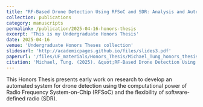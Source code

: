 ```yaml
---
title: "RF-Based Drone Detection Using RFSoC and SDR: Analysis and Automation Foundations"
collection: publications
category: manuscripts
permalink: /publication/2025-04-16-honors-thesis
excerpt: 'This is my Undergraduate Honors Thesis'
date: 2025-04-16
venue: 'Undergraduate Honors Theses collection'
slidesurl: 'http://academicpages.github.io/files/slides3.pdf'
paperurl: '/files/UF_materials/Honors_Thesis/Michael_Tung_honors_thesis.pdf'
citation: 'Michael, Tung. (2025). &quot;RF-Based Drone Detection Using RFSoC and SDR: Analysis and Automation Foundations.&quot; <i>Undergraduate Honors Theses collection</i>. 1(3).'
---
```


This Honors Thesis presents early work on research to develop an automated system for drone detection using the computational power of Radio Frequency System-on-Chip (RFSoC) and the flexibility of software-defined radio (SDR).
